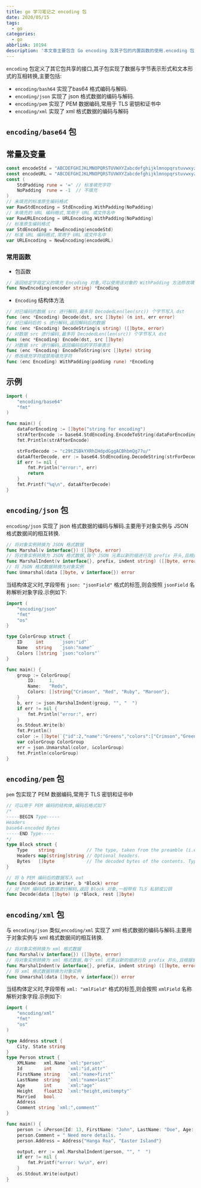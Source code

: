 ```yaml
---
title: go 学习笔记之 encoding 包
date: 2020/05/15
tags:
  - go
categories:
  - go
abbrlink: 10194
description: '本文章主要包含 Go encoding 及其子包的内置函数的使用.encoding 包定义了其它包共享的接口,这些包将数据与字节表示形式和文本形式的互相转换.'
---
```


`encoding` 包定义了其它包共享的接口,其子包实现了数据与字节表示形式和文本形式的互相转换,主要包括:

- `encoding/bash64` 实现了bas64 格式编码与解码.
- `encoding/json` 实现了 json 格式数据的编码与解码.
- `encoding/pem` 实现了 PEM 数据编码,常用于 TLS 密钥和证书中
- `encoding/xml` 实现了 xml 格式数据的编码与解码

## `encoding/base64` 包

## 常量及变量

```go
const encodeStd = "ABCDEFGHIJKLMNOPQRSTUVWXYZabcdefghijklmnopqrstuvwxyz0123456789+/"
const encodeURL = "ABCDEFGHIJKLMNOPQRSTUVWXYZabcdefghijklmnopqrstuvwxyz0123456789-_"
const (
    StdPadding rune = '=' // 标准填充字符
    NoPadding  rune = -1  // 不填充
)
// 未填充的标准原生编码格式
var RawStdEncoding = StdEncoding.WithPadding(NoPadding)
// 未填充的 URL 编码格式,常用于 URL 或文件名中
var RawURLEncoding = URLEncoding.WithPadding(NoPadding)
// 标准原生编码格式
var StdEncoding = NewEncoding(encodeStd)
// 标准 URL 编码格式,常用于 URL 或文件名中
var URLEncoding = NewEncoding(encodeURL)
```

### 常用函数

- 包函数

```go
// 返回给定字母定义的填充 Encoding 对象,可以使用该对象的 WithPadding 方法修改填充字符或禁用填充字符
func NewEncoding(encoder string) *Encoding
```

- `Encoding` 结构体方法

```go
// 对已编码的数据 src 进行解码,最多将 DecodedLen(len(src)) 个字节写入 dst
func (enc *Encoding) Decode(dst, src []byte) (n int, err error)
// 对已编码后的 s 进行解码,返回解码后的数据
func (enc *Encoding) DecodeString(s string) ([]byte, error)
// 对数据 src 进行编码,最多将 DecodedLen(len(src)) 个字节写入 dst
func (enc *Encoding) Encode(dst, src []byte)
// 对数据 src 进行编码,返回编码后的字符串表示
func (enc *Encoding) EncodeToString(src []byte) string
// 修改填充字符或禁用填充字符
func (enc Encoding) WithPadding(padding rune) *Encoding
```

## 示例

```go
import (
    "encoding/base64"
    "fmt"
)

func main() {
    dataForEncoding := []byte("string for encoding")
    strAfterEncode := base64.StdEncoding.EncodeToString(dataForEncoding)
    fmt.Println(strAfterEncode)

    strForDecode := "c29tZSBkYXRhIHdpdGggACBhbmQg77u/"
    dataAfterDecode, err := base64.StdEncoding.DecodeString(strForDecode)
    if err != nil {
        fmt.Println("error:", err)
        return
    }
    fmt.Printf("%q\n", dataAfterDecode)
}
```

## `encoding/json` 包

`encoding/json` 实现了 json 格式数据的编码与解码.主要用于对象实例与 JSON 格式数据间的相互转换.

```go
// 将对象实例转换为 JSON 格式数据
func Marshal(v interface{}) ([]byte, error)
// 将对象实例转换为 JSON 格式数据,每个 JSON 元素以新的缩进行及 prefix 开头,且根据嵌套深度跟一个或多个 indent 副本,可用于美化输出
func MarshalIndent(v interface{}, prefix, indent string) ([]byte, error)
// 将 JSON 格式数据转换为对象实例
func Unmarshal(data []byte, v interface{}) error
```

当结构体定义时,字段带有 `json: "jsonField"` 格式的标签,则会按照 `jsonField` 名称解析对象字段.示例如下:

```go
import (
    "encoding/json"
    "fmt"
    "os"
}

type ColorGroup struct {
    ID     int      `json:"id"`
    Name   string   `json:"name"`
    Colors []string `json:"colors"`
}

func main() {
    group := ColorGroup{
        ID:     1,
        Name:   "Reds",
        Colors: []string{"Crimson", "Red", "Ruby", "Maroon"},
    }
    b, err := json.MarshalIndent(group, "", "  ")
    if err != nil {
        fmt.Println("error:", err)
    }
    os.Stdout.Write(b)
    fmt.Println()
    color := []byte(`{"id":2,"name":"Greens","colors":["Crimson","Green"]}`)
    var colorGroup ColorGroup
    err = json.Unmarshal(color, &colorGroup)
    fmt.Println(colorGroup)
}
```

## `encoding/pem` 包

`pem` 包实现了 PEM 数据编码,常用于 TLS 密钥和证书中

```go
// 可以用于 PEM 编码的结构体,编码后格式如下
/*
-----BEGIN Type-----
Headers
base64-encoded Bytes
-----END Type-----
*/
type Block struct {
    Type    string            // The type, taken from the preamble (i.e. "RSA PRIVATE KEY").
    Headers map[string]string // Optional headers.
    Bytes   []byte            // The decoded bytes of the contents. Typically a DER encoded ASN.1 structure.
}
```

```go
// 将 b PEM 编码后的数据写入 out
func Encode(out io.Writer, b *Block) error
// 对 PEM 编码后的数据进行解码,返回 Block 对象,一般带有 TLS 私钥或公钥
func Decode(data []byte) (p *Block, rest []byte)
```

## `encoding/xml` 包

与 `encoding/json` 类似,`encoding/xml` 实现了 xml 格式数据的编码与解码.主要用于对象实例与 xml 格式数据间的相互转换.

```go
// 将对象实例转换为 xml 格式数据
func Marshal(v interface{}) ([]byte, error)
// 将对象实例转换为 xml 格式数据,每个 xml 元素以新的缩进行及 prefix 开头,且根据嵌套深度跟一个或多个 indent 副本,可用于美化输出
func MarshalIndent(v interface{}, prefix, indent string) ([]byte, error)
// 将 xml 格式数据转换为对象实例
func Unmarshal(data []byte, v interface{}) error
```

当结构体定义时,字段带有 `xml: "xmlField"` 格式的标签,则会按照 `xmlField` 名称解析对象字段.示例如下:

```go
import (
    "encoding/xml"
    "fmt"
    "os"
)

type Address struct {
    City, State string
}
type Person struct {
    XMLName   xml.Name `xml:"person"`
    Id        int      `xml:"id,attr"`
    FirstName string   `xml:"name>first"`
    LastName  string   `xml:"name>last"`
    Age       int      `xml:"age"`
    Height    float32  `xml:"height,omitempty"`
    Married   bool
    Address
    Comment string `xml:",comment"`
}

func main() {
    person := &Person{Id: 13, FirstName: "John", LastName: "Doe", Age: 42}
    person.Comment = " Need more details. "
    person.Address = Address{"Hanga Roa", "Easter Island"}

    output, err := xml.MarshalIndent(person, "", "  ")
    if err != nil {
        fmt.Printf("error: %v\n", err)
    }
    os.Stdout.Write(output)
}
```
